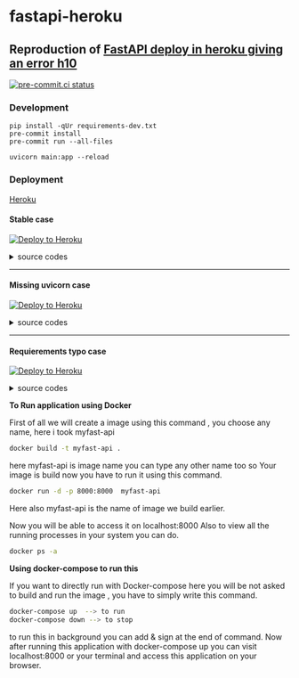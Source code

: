 # fastapi-heroku

## Reproduction of [FastAPI deploy in heroku giving an error h10](https://stackoverflow.com/questions/68755702/fastapi-deploy-in-heroku-giving-an-error-h10)

[![pre-commit.ci status](https://results.pre-commit.ci/badge/github/sadikkuzu/fastapi-heroku/main.svg)](https://results.pre-commit.ci/latest/github/sadikkuzu/fastapi-heroku/main)

### Development

```
pip install -qUr requirements-dev.txt
pre-commit install
pre-commit run --all-files
```

```
uvicorn main:app --reload
```

### Deployment

[Heroku](https://heroku.com)

#### Stable case

[![Deploy to Heroku](https://www.herokucdn.com/deploy/button.svg)](https://heroku.com/deploy?template=https://github.com/sadikkuzu/fastapi-heroku/tree/main)

<details>
    <summary>source codes</summary>

<table>
  <tr>
    <th>requirements.txt</th>
    <th>main.py</th>
    <th>Procfile</th>
  </tr>
  <tr valign="top">
    <td>

```
fastapi
uvicorn
```

</td>
<td>

```python
from fastapi import FastAPI

app = FastAPI()

@app.get('/')
def get_root():
    return {'message': 'this is the root message'}
```

</td>
<td>

```
web: uvicorn main:app --host=0.0.0.0 --port=${PORT:-5000}
```

</td>
  </tr>
</table>

</details>

---

#### Missing uvicorn case

[![Deploy to Heroku](https://www.herokucdn.com/deploy/button.svg)](https://heroku.com/deploy?template=https://github.com/sadikkuzu/fastapi-heroku/tree/without-uvicorn-in-requirements)

<details>
    <summary>source codes</summary>

<table>
  <tr>
    <th>requirements.txt</th>
    <th>main.py</th>
    <th>Procfile</th>
  </tr>
  <tr valign="top">
    <td>

```
fastapi
```

</td>
<td>

```python
from fastapi import FastAPI

app = FastAPI()

@app.get('/')
def get_root():
    return {'message': 'this is the root message'}
```

</td>
<td>

```
web: uvicorn main:app --host=0.0.0.0 --port=${PORT:-5000}
```

</td>
  </tr>
</table>

</details>

---

#### Requierements typo case

[![Deploy to Heroku](https://www.herokucdn.com/deploy/button.svg)](https://heroku.com/deploy?template=https://github.com/sadikkuzu/fastapi-heroku/tree/requierements-typo)

<details>
    <summary>source codes</summary>

<table>
  <tr>
    <th>requierements.txt</th>
    <th>main.py</th>
    <th>Procfile</th>
  </tr>
  <tr valign="top">
    <td>

```
fastapi
uvicorn
```

</td>
<td>

```python
from fastapi import FastAPI

app = FastAPI()

@app.get('/')
def get_root():
    return {'message': 'this is the root message'}
```

</td>
<td>

```
web: uvicorn main:app --host=0.0.0.0 --port=${PORT:-5000}
```

</td>
  </tr>
</table>

</details>

**To Run application using Docker**

First of all we will create a image using this command ,
you choose any name, here i took myfast-api
```bash
docker build -t myfast-api .
```
here myfast-api is image name you can type any other name too
so Your image is build now you have to run it using this command.
```bash
docker run -d -p 8000:8000  myfast-api
```
Here also myfast-api is the name of image we build earlier.

Now you will be able to access it on localhost:8000
Also to view all the running processes in your system you can do.
```bash
docker ps -a
```

**Using docker-compose to run this**

If you want to directly run with Docker-compose
here you will be not asked to build and run the image , you have to simply write this command.
```zsh
docker-compose up  --> to run
docker-compose down --> to stop
```
to run this in background you can add & sign at the end of command.
Now after running this application with docker-compose up
you can visit localhost:8000 or your terminal and access this application on your browser.
